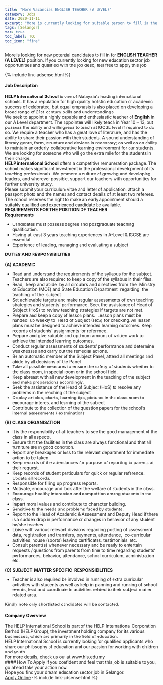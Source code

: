 ```yaml
---
title: "More Vacancies ENGLISH TEACHER (A LEVEL)" 
category: Jobs 
date: 2020-11-11 
excerpt: "More is currently looking for suitable person to fill in the ENGLISH TEACHER (A LEVEL) which positioned at Selangor" 
tags: [Selangor] 
toc: true 
toc_label: TOC 
toc_icon: "fire" 
--- 
```


<p>More is looking for new potential candidates to fill in for <b>ENGLISH TEACHER (A LEVEL)</b> position. If you currently looking for new education sector job opportunities and qualified with the job desc, feel free to apply this job.
</p>{% include link-adsense.html %} 
 <div><div><div><h4>Job Description</h4></div></div><div><div><span><div><div><div><strong>HELP International School</strong> is one of Malaysia's leading international schools. It has a reputation for high quality holistic education or academic success of celebrated, but equal emphasis is also placed on developing a broad range of 21st-century skills and understandings.</div><div>We seek to appoint a highly capable and enthusiastic teacher of <strong>English</strong> in our A Level department. The appointee will likely teach in Year 10 &#8211; 13, but possess the ability and willingness to teach at IGCSE level if required to do so. We require a teacher who has a great love of literature, and has the ability to share their passion with their students. A sound understanding of literary genre, form, structure and devices is necessary; as well as an ability to maintain an orderly, collaborative learning environment for our students. We are looking for someone who will go the extra mile for the students in their charge.</div><div><strong>HELP international School</strong> offers a competitive remuneration package. The school makes significant investment in the professional development of its teaching professionals. We promote a culture of growing and developing leaders, and wherever possible, support our teachers with opportunities for further university study.</div><div>Please submit your curriculum vitae and letter of application, attach a passport photo and the names and contact details of at least two referees. The school reserves the right to make an early appointment should a suitably qualified and experienced candidate be available.</div></div><div><strong>REQUIREMENTS FOR THE POSITION OF TEACHER&#160;</strong></div><div><strong>Requirements</strong></div><ul><li>Candidates must possess degree and postgraduate teaching qualification.&#160;</li><li>Having at least 3 years teaching experiences in A-Level &amp; IGCSE are essential</li><li>Experience of leading, managing and evaluating a subject</li></ul><div><strong>DUTIES AND RESPONSIBILITIES</strong></div><div><br><strong>(A) ACADEMIC</strong></div><ul><li>Read and understand the requirements of the syllabus for the subject. Teachers are also required to keep a copy of the syllabus in their files.</li><li>Read,&#160; keep and abide&#160; by all circulars and directives from&#160; the&#160; Ministry of Education (MOE) and State Education Department&#160; regarding&#160; the&#160; teaching&#160; of the&#160; subject</li><li>Set achievable targets and make regular assessments of own teaching strategies and students&#8217; performance. Seek&#160;the assistance of Head of Subject (HoS) to review teaching strategies if targets are not met.</li><li>Prepare and keep a copy of lesson plans.&#160; Lesson plans must be handed&#160; up weekly to&#160; Head of&#160;Subject (HoS) for checking. All lesson plans must be designed to achieve intended learning outcomes. Keep records of students&#8217; assignments for reference.</li><li>Prepare and give suitable and optimum amount of written work to achieve the intended learning&#160;outcomes.</li><li>Conduct regular assessments of students&#8217; performance and determine weaknesses and carry out the remedial actions.</li><li>Be an automatic member of the Subject Panel, attend all meetings and abide by all decisions of the Panel.</li><li>Take all possible measures to ensure the safety of students whether in the class room, in special room or in the school field.</li><li>Keep abreast with all new development in the teaching of the subject and make preparations accordingly.</li><li>Seek the assistance of the Head of Subject (HoS) to resolve any problems in the reaching of the subject</li><li>Display articles, charts, learning tips, pictures in the class room to encourage interest and learning of the subject</li><li>Contribute to the collection of the question papers for the school&#8217;s internal assessments / examinations</li></ul><div><strong>(B) CLASS ORGANISATION</strong></div><ul><li>It is the responsibility of all teachers to see the good management of the class in all aspects.</li><li>Ensure that the facilities in the class are always functional and that all furniture are in good condition.</li><li>Report any breakages or loss to the relevant department for immediate action to be taken.</li><li>Keep records of the attendances for purpose of reporting to parents at their request.</li><li>Keep records of student particulars for quick or regular reference. Update all records.</li><li>Responsible for filling up progress reports.</li><li>Motivate, encourage and look after the welfare of students in the class.</li><li>Encourage healthy interaction and competition among students in the class.</li><li>Impart moral values and contribute to character building.</li><li>Sensitive to the needs and problems faced by students.</li><li>Report to the Head of Academic &amp; Assessment and Deputy Head if there is a sudden drop in performance or changes in behavior of any student he/she teaches.</li><li>Liaise with various relevant divisions regarding posting of assessment data, registration and transfers, payments, attendance,&#160; co-curricular activities, house (sports) leaving certificates, testimonials&#160; etc.</li><li>Consult parent(s) whenever necessary and be ready to entertain requests / questions from parents from time to time regarding students&#8216;&#160; performances, behavior, attendance, school curriculum, administration&#160; etc.</li></ul><div><strong>(C) SUBJECT&#160; MATTER SPECIFIC&#160; RESPONSIBILITIES</strong></div><ul><li>Teacher is also required be involved in running of extra curricular activities with students as well as help in planning and running of school events, lead and coordinate in activities related to their subject matter related area.</li></ul><div>Kindly note only shortlisted candidates will be contacted.</div></div></span></div></div></div> 
<div><div><div><h4>Company Overview</h4></div></div><div><div><span><div><div>
	The HELP International School is part of the HELP International Corporation Berhad (HELP Group), the investment holding company for its various businesses, which are primarily in the field of education.</div>
<div>
	HELP International School is currently looking for qualified applicants who share our philosophy of education and our passion for working with children and youth.</div>
<div>
	For more details, check us out at www.his.edu.my</div></div></span></div></div></div> 
#### How To Apply 
If you confident and feel that this job is suitable to you, go ahead take your action now. <br/> 
Hope you find your dream education sector job in Selangor. <br/> 
<a href="https://www.jobstreet.com.my/en/job/english-teacher-a-level-4422208?jobId=jobstreet-my-job-4422208&sectionRank=24&token=0~94b59a65-cb2f-4f96-ab7f-34c2578c0427&fr=SRP%20View%20In%20New%20Ta" class="btn btn--info" target="_blank" rel="nofollow noopenner">Apply Online</a> 
{% include link-adsense.html %} 
